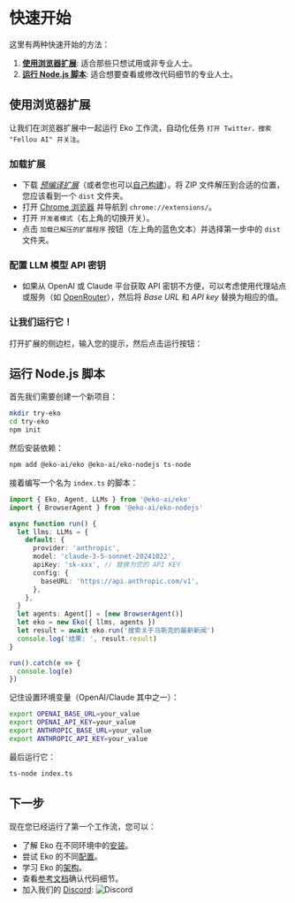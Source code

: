 # 快速开始

这里有两种快速开始的方法：

1. [**使用浏览器扩展**](#使用浏览器扩展): 适合那些只想试用或非专业人士。
2. [**运行 Node.js 脚本**](#运行nodejs脚本): 适合想要查看或修改代码细节的专业人士。

## 使用浏览器扩展

让我们在浏览器扩展中一起运行 Eko 工作流，自动化任务 `打开 Twitter，搜索 "Fellou AI" 并关注`。

### 加载扩展

- 下载 _[预编译扩展](https://github.com/FellouAI/eko-demos/raw/refs/heads/main/browser-extension-dist/dist.zip)_（或者您也可以[自己构建](./installation.md#安装)）。将 ZIP 文件解压到合适的位置，您应该看到一个 `dist` 文件夹。
- 打开 [Chrome 浏览器](https://www.google.com/chrome/) 并导航到 `chrome://extensions/`。
- 打开 `开发者模式`（右上角的切换开关）。
- 点击 `加载已解压的扩展程序` 按钮（左上角的蓝色文本）并选择第一步中的 `dist` 文件夹。

### 配置 LLM 模型 API 密钥

- 如果从 OpenAI 或 Claude 平台获取 API 密钥不方便，可以考虑使用代理站点或服务（如 [OpenRouter](https://openrouter.ai/)），然后将 _Base URL_ 和 _API key_ 替换为相应的值。

### 让我们运行它！

打开扩展的侧边栏，输入您的提示，然后点击运行按钮：

## 运行 Node.js 脚本

首先我们需要创建一个新项目：

```bash
mkdir try-eko
cd try-eko
npm init
```

然后安装依赖：

```bash
npm add @eko-ai/eko @eko-ai/eko-nodejs ts-node
```

接着编写一个名为 `index.ts` 的脚本：

```typescript
import { Eko, Agent, LLMs } from '@eko-ai/eko'
import { BrowserAgent } from '@eko-ai/eko-nodejs'

async function run() {
  let llms: LLMs = {
    default: {
      provider: 'anthropic',
      model: 'claude-3-5-sonnet-20241022',
      apiKey: 'sk-xxx', // 替换为您的 API KEY
      config: {
        baseURL: 'https://api.anthropic.com/v1',
      },
    },
  }
  let agents: Agent[] = [new BrowserAgent()]
  let eko = new Eko({ llms, agents })
  let result = await eko.run('搜索关于马斯克的最新新闻')
  console.log('结果: ', result.result)
}

run().catch(e => {
  console.log(e)
})
```

记住设置环境变量（OpenAI/Claude 其中之一）：

```bash
export OPENAI_BASE_URL=your_value
export OPENAI_API_KEY=your_value
export ANTHROPIC_BASE_URL=your_value
export ANTHROPIC_API_KEY=your_value
```

最后运行它：

```bash
ts-node index.ts
```

## 下一步

现在您已经运行了第一个工作流，您可以：

- 了解 Eko 在不同环境中的[安装](installation.md)。
- 尝试 Eko 的不同[配置](configuration.md)。
- 学习 Eko 的[架构](../architecture/overview.md)。
- 查看[参考文档](../reference/overview.md)确认代码细节。
- 加入我们的 [Discord](https://discord.gg/XpFfk2e5): ![Discord](https://fellou.ai/eko/docs/_astro/discard.DZEwd05S_Z2jsIBU.webp)
